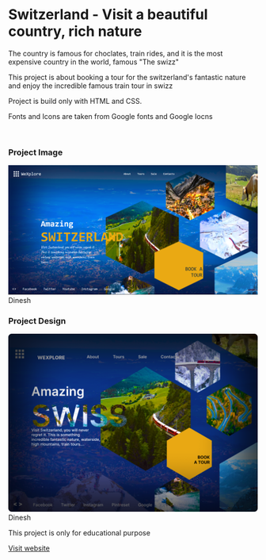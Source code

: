 ﻿<h1> Switzerland - Visit a beautiful country, rich nature </h1>
<p> The country is famous for choclates, train rides, and it is the most expensive country in the world, famous "The swizz" </p>

<P> This project is about booking a tour for the switzerland's fantastic nature and enjoy the incredible famous train tour in swizz</p>

<p> Project is build only with HTML and CSS.</p>
<p>Fonts and Icons are taken from Google fonts and Google Iocns</p>
<br />

<h3>Project Image</h3>
<img src="./asset/project.png" alt="project image" />
<span name="author"> Dinesh <span> 
<br />

<h3>Project Design</h3>
<img src="./asset/Design.png" alt="Design" />
<span name="author"> Dinesh <span> 

<br />

<p>This project is only for educational purpose</p>

<a href="https://https://dinesheth.github.io/Switzerland/">Visit website </a>

